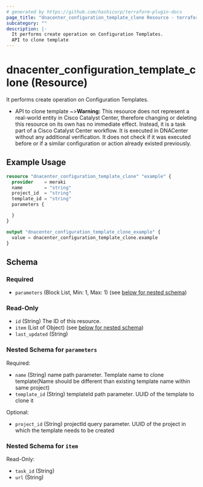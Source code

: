 ```yaml
---
# generated by https://github.com/hashicorp/terraform-plugin-docs
page_title: "dnacenter_configuration_template_clone Resource - terraform-provider-dnacenter"
subcategory: ""
description: |-
  It performs create operation on Configuration Templates.
  API to clone template
---
```


# dnacenter_configuration_template_clone (Resource)

It performs create operation on Configuration Templates.

- API to clone template
~>**Warning:**
This resource does not represent a real-world entity in Cisco Catalyst Center, therefore changing or deleting this resource on its own has no immediate effect.
Instead, it is a task part of a Cisco Catalyst Center workflow. It is executed in DNACenter without any additional verification. It does not check if it was executed before or if a similar configuration or action already existed previously.

## Example Usage

```terraform
resource "dnacenter_configuration_template_clone" "example" {
  provider    = meraki
  name        = "string"
  project_id  = "string"
  template_id = "string"
  parameters {

  }
}

output "dnacenter_configuration_template_clone_example" {
  value = dnacenter_configuration_template_clone.example
}
```

<!-- schema generated by tfplugindocs -->
## Schema

### Required

- `parameters` (Block List, Min: 1, Max: 1) (see [below for nested schema](#nestedblock--parameters))

### Read-Only

- `id` (String) The ID of this resource.
- `item` (List of Object) (see [below for nested schema](#nestedatt--item))
- `last_updated` (String)

<a id="nestedblock--parameters"></a>
### Nested Schema for `parameters`

Required:

- `name` (String) name path parameter. Template name to clone template(Name should be different than existing template name within same project)
- `template_id` (String) templateId path parameter. UUID of the template to clone it

Optional:

- `project_id` (String) projectId query parameter. UUID of the project in which the template needs to be created


<a id="nestedatt--item"></a>
### Nested Schema for `item`

Read-Only:

- `task_id` (String)
- `url` (String)
